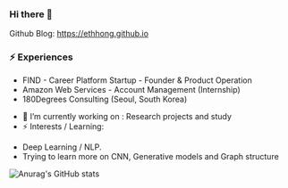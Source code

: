 ### Hi there 👋

Github Blog: https://ethhong.github.io

###  ⚡ Experiences
* FIND - Career Platform Startup - Founder & Product Operation
* Amazon Web Services - Account Management (Internship)
* 180Degrees Consulting (Seoul, South Korea)

- 🔭 I’m currently working on : Research projects and study
- ⚡ Interests / Learning:
* Deep Learning / NLP. 
* Trying to learn more on CNN, Generative models and Graph structure

![Anurag's GitHub stats](https://github-readme-stats.vercel.app/api?username=ethHong&show_icons=true&theme=radical&count_private=true)

